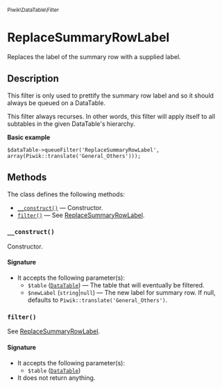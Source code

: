 <small>Piwik\DataTable\Filter</small>

ReplaceSummaryRowLabel
======================

Replaces the label of the summary row with a supplied label.

Description
-----------

This filter is only used to prettify the summary row label and so it should
always be queued on a DataTable.

This filter always recurses. In other words, this filter will apply itself to
all subtables in the given DataTable's hierarchy.

**Basic example**

    $dataTable->queueFilter('ReplaceSummaryRowLabel', array(Piwik::translate('General_Others')));

Methods
-------

The class defines the following methods:

- [`__construct()`](#__construct) &mdash; Constructor.
- [`filter()`](#filter) &mdash; See [ReplaceSummaryRowLabel](#).

<a name="__construct" id="__construct"></a>
<a name="__construct" id="__construct"></a>
### `__construct()`

Constructor.

#### Signature

- It accepts the following parameter(s):
    - `$table` ([`DataTable`](../../../Piwik/DataTable.md)) &mdash; The table that will eventually be filtered.
    - `$newLabel` (`string`|`null`) &mdash; The new label for summary row. If null, defaults to `Piwik::translate('General_Others')`.

<a name="filter" id="filter"></a>
<a name="filter" id="filter"></a>
### `filter()`

See [ReplaceSummaryRowLabel](#).

#### Signature

- It accepts the following parameter(s):
    - `$table` ([`DataTable`](../../../Piwik/DataTable.md))
- It does not return anything.

